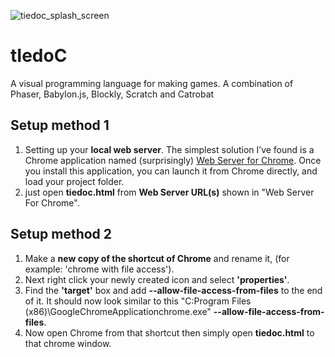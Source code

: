 ![tiedoc_splash_screen](https://raw.githubusercontent.com/NavpreetDevpuri/tIedoC/master/logo/tiedoc_logo_landscape_splash_screen.gif)
# tIedoC
A visual programming language for making games. A combination of Phaser, Babylon.js, Blockly, Scratch and Catrobat

## Setup method 1
1) Setting up your <b>local web server</b>. The simplest solution I’ve found is a Chrome application named (surprisingly) [ Web Server for Chrome](https://chrome.google.com/webstore/detail/web-server-for-chrome/ofhbbkphhbklhfoeikjpcbhemlocgigb?hl=en). Once you install this application, you can launch it from Chrome directly, and load your
project folder.
2) just open <b>tiedoc.html</b> from <b>Web Server URL(s)</b> shown in "Web Server For Chrome".

## Setup method 2
1.  Make a <b>new copy of the shortcut of Chrome</b> and rename it, (for example: 'chrome with file access').
2.  Next right click your newly created icon and select <b>'properties'</b>.
3.  Find the <b>'target'</b> box and add <b>--allow-file-access-from-files</b> to the end of it.  It should now look similar to this  "C:Program Files (x86)\GoogleChromeApplicationchrome.exe" <b>--allow-file-access-from-files</b>.
4. Now open Chrome from that shortcut then simply open <b>tiedoc.html</b> to that chrome window.
